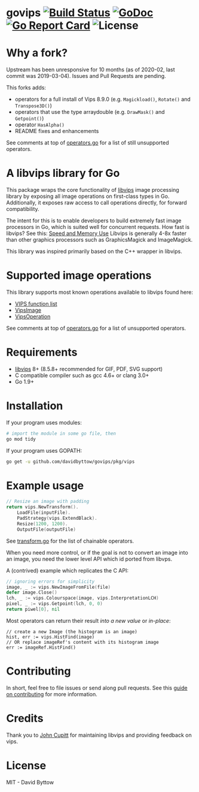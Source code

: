# govips [![Build Status](https://travis-ci.org/davidbyttow/govips.svg)](https://travis-ci.org/davidbyttow/govips) [![GoDoc](https://godoc.org/github.com/davidbyttow/govips?status.svg)](https://godoc.org/github.com/davidbyttow/govips) [![Go Report Card](http://goreportcard.com/badge/davidbyttow/govips)](http://goreportcard.com/report/davidbyttow/govips) ![License](https://img.shields.io/badge/license-MIT-blue.svg)

# Why a fork?

Upstream has been unresponsive for 10 months (as of 2020-02, last commit was 2019-03-04).
Issues and Pull Requests are pending.

This forks adds:

- operators for a full install of Vips 8.9.0 (e.g. `Magickload()`, `Rotate()` and `Transpose3D()`)
- operators that use the type arraydouble (e.g. `DrawMask()` and `Getpoint()`)
- operator `HasAlpha()`
- README fixes and enhancements

See comments at top of [operators.go](pkg/vips/operators.go) for a list of still unsupported operators.


# A libvips library for Go
This package wraps the core functionality of [libvips](https://github.com/libvips/libvips) image processing library by exposing all image operations on first-class types in Go. Additionally, it exposes raw access to call operations directly, for forward compatibility.

The intent for this is to enable developers to build extremely fast image processors in Go, which is suited well for concurrent requests.
How fast is libvips? See this: [Speed and Memory Use](https://github.com/libvips/libvips/wiki/Speed-and-memory-use)
Libvips is generally 4-8x faster than other graphics processors such as GraphicsMagick and ImageMagick.

This library was inspired primarily based on the C++ wrapper in libvips.

# Supported image operations
This library supports most known operations available to libvips found here:
- [VIPS function list](http://libvips.github.io/libvips/API/current/VipsImage.html)
- [VipsImage](http://libvips.github.io/libvips/API/current/VipsImage.html)
- [VipsOperation](http://libvips.github.io/libvips/API/current/VipsOperation.html)

See comments at top of [operators.go](pkg/vips/operators.go) for a list of unsupported operators.

# Requirements
- [libvips](https://github.com/libvips/libvips) 8+ (8.5.8+ recommended for GIF, PDF, SVG support)
- C compatible compiler such as gcc 4.6+ or clang 3.0+
- Go 1.9+

# Installation
If your program uses modules:
```bash
# import the module in some go file, then
go mod tidy
```

If your program uses GOPATH:
```bash
go get -u github.com/davidbyttow/govips/pkg/vips
```

# Example usage
```go
// Resize an image with padding
return vips.NewTransform().
	LoadFile(inputFile).
	PadStrategy(vips.ExtendBlack).
	Resize(1200, 1200).
	OutputFile(outputFile)
```
See [transform.go](pkg/vips/transform.go) for the list of chainable operators.

When you need more control, or if the goal is not to convert an image into an image,
you need the lower level API which id ported from libvps.

A (contrived) example which replicates the C API:
```go
// ignoring errors for simplicity
image, _ := vips.NewImageFromFile(file)
defer image.Close()
lch, _ := vips.Colourspace(image, vips.InterpretationLCH)
pixel, _ := vips.Getpoint(lch, 0, 0)
return piwel[0], nil
```

Most operators can return their result *into a new value* or *in-place*:
```
// create a new Image (the histogram is an image)
hist, err := vips.HistFind(image)
// OR replace imageRef's content with its histogram image
err := imageRef.HistFind()
```

# Contributing
In short, feel free to file issues or send along pull requests. See this [guide on contributing](https://github.com/davidbyttow/govips/blob/master/CONTRIBUTING.md) for more information.

# Credits
Thank you to [John Cupitt](https://github.com/jcupitt) for maintaining libvips and providing feedback on vips.

# License
MIT - David Byttow
